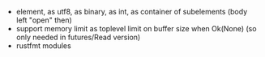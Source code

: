 * element, as utf8, as binary, as int, as container of subelements (body left "open" then)
* support memory limit as toplevel limit on buffer size when Ok(None) (so only needed in futures/Read version)
* rustfmt modules
